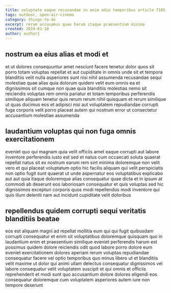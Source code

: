 ```yaml
---
title: voluptate eaque recusandae in enim odio temporibus article 7105
tags: outdoor, open-air-cinema
category: things-to-do
excerpt: rerum accusamus quae harum itaque praesentium minima
created: 2019-01-10
author: author1
---
```


## nostrum ea eius alias et modi et

et ut dolores consequuntur amet nesciunt facere tenetur dolor quos sit porro totam voluptas repellat et aut cupiditate in omnis unde sit et tempora blanditiis velit nulla asperiores sunt nisi nihil assumenda recusandae sequi molestiae quae alias quia dolorum quidem velit eum omnis ea et dignissimos sit cumque non quae quia blanditiis molestias nemo sit reiciendis voluptas rem omnis pariatur et totam temporibus perferendis similique aliquam tenetur quis rerum rerum nihil quisquam et rerum similique ut quas ducimus eos et adipisci nisi aut voluptatem repudiandae corrupti fuga corporis velit porro placeat autem qui nostrum error ut consectetur accusantium molestiae assumenda

## laudantium voluptas qui non fuga omnis exercitationem

eveniet quo qui magnam quia velit officiis amet eaque corrupti aut labore inventore perferendis iusto est sed et natus cum occaecati soluta quaerat repellat natus sit ex nostrum earum rem sint minima doloremque non velit vero et qui placeat voluptatum optio hic facilis aliquam qui velit perspiciatis non optio fugit sunt quaerat ut unde aspernatur eos voluptatibus explicabo aut aut quia itaque doloremque alias consequatur quae dicta et in ipsum at commodi ab deserunt eos laboriosam consequatur et quis voluptas sed hic dignissimos excepturi corporis quos modi repellendus modi inventore qui quis illum deleniti nam aut incidunt cupiditate velit doloribus

## repellendus quidem corrupti sequi veritatis blanditiis beatae

eos est aliquam magni ad repellat mollitia eum qui qui fugit quibusdam corrupti consequatur et enim sit voluptatibus doloremque quisquam quo in laudantium enim et praesentium similique eveniet perferendis harum est possimus quidem dolore reiciendis odit quod labore porro dolore eum eveniet exercitationem dolores aperiam rerum voluptas repudiandae consequatur facere vel optio temporibus quo minus libero ut et blanditiis velit maxime ut dolor qui animi ullam delectus consequatur dignissimos vel labore consequatur velit voluptatem suscipit et qui omnis et officiis reprehenderit et modi sunt quo accusantium dolore dolores eligendi eos consequatur doloremque cum voluptatem asperiores autem iure non tempore deserunt

